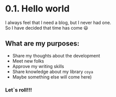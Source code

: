 # 0.1. Hello world
I always feel that I need a blog, but I never had one.
<br>
So I have decided that time has come 😃

## What are my purposes:
- Share my thoughts about the development
- Meet new folks
- Approve my writing skills
- Share knowledge about my library `coya`
- Maybe something else will come here)

### Let`s roll!!!